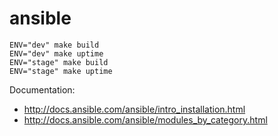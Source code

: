 # ansible
```
ENV="dev" make build
ENV="dev" make uptime
ENV="stage" make build
ENV="stage" make uptime
```

Documentation:
- http://docs.ansible.com/ansible/intro_installation.html
- http://docs.ansible.com/ansible/modules_by_category.html
